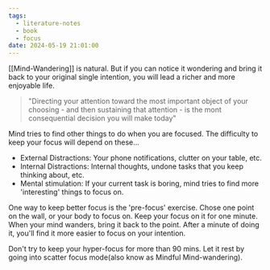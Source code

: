 ```yaml
---
tags:
  - literature-notes 
  - book 
  - focus 
date: 2024-05-19 21:01:00
---
```


[[Mind-Wandering]] is natural. But if you can notice it wondering and bring it back to your original single intention, you will lead a richer and more enjoyable life.

> "Directing your attention toward the most important object of your choosing - and then sustaining that attention - is the mont consequential decision you will make today"  

Mind tries to find other things to do when you are focused. The difficulty to keep your focus will depend on these...

- External Distractions: Your phone notifications, clutter on your table, etc.
- Internal Distractions: Internal thoughts, undone tasks that you keep thinking about, etc.
- Mental stimulation: If your current task is boring, mind tries to find more 'interesting' things to focus on.

One way to keep better focus is the 'pre-focus' exercise. Chose one point on the wall, or your body to focus on. Keep your focus on it for one minute. When your mind wanders, bring it back to the point. After a minute of doing it, you'll find it more easier to focus on your intention.

Don't try to keep your hyper-focus for more than 90 mins. Let it rest by going into scatter focus mode(also know as Mindful Mind-wandering).